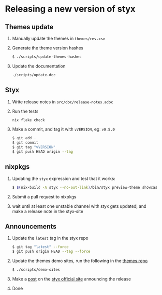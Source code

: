 # Releasing a new version of styx

## Themes update

1. Manually update the themes in `themes/rev.csv`

2. Generate the theme version hashes

   ```sh
   $ ./scripts/update-themes-hashes
   ```

3. Update the documentation

   ```sh
   ./scripts/update-doc
   ```

## Styx

1. Write release notes in `src/doc/release-notes.adoc`

2. Run the tests

   ```sh
   nix flake check
   ```

3. Make a commit, and tag it with `vVERSION`, eg: `v0.5.0`

   ```sh
   $ git add .
   $ git commit
   $ git tag "vVERSION"
   $ git push HEAD origin --tag
   ```

## nixpkgs

1. Updating the `styx` expression and test that it works:

   ```sh
   $ $(nix-build -A styx --no-out-link)/bin/styx preview-theme showcase
   ```

2. Submit a pull request to nixpkgs

3. wait until at least one unstable channel with styx gets updated, and make a release note in the styx-site

## Announcements

1. Update the `latest` tag in the styx repo

   ```sh
   $ git tag "latest" --force
   $ git push origin HEAD --tag --force
   ```

2. Update the themes demo sites, run the following in the [themes repo](https://github.com/styx-static/themes)

   ```sh
   $ ./scripts/demo-sites
   ```

3. Make a [post](https://github.com/styx-static/styx-site/tree/master/posts) on the [styx official site](https://github.com/styx-static/styx-site) announcing the release

4. Done
